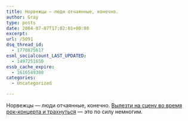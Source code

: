 ```yaml
---
title: Норвежцы — люди отчаянные, конечно.
author: Gray
type: posts
date: 2004-07-07T17:02:01+00:00
excerpt:
url: /5091
dsq_thread_id:
  - 1770875617
esml_socialcount_LAST_UPDATED:
  - 1497251650
essb_cache_expire:
  - 1616549308
categories:
  - Uncategorized

---
```








Норвежцы &#8212; люди отчаянные, конечно. <a href="http://pub.tv2.no/nettavisen/english/article250240.ece" target="_blank">Вылезти на сцену во время рок-концерта и трахнуться</a> &#8212; это по силу немногим.